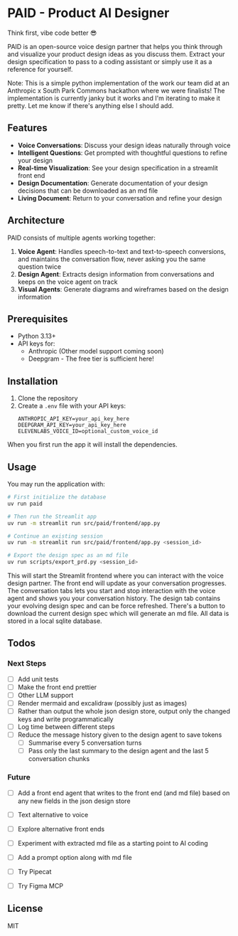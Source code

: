 # PAID - Product AI Designer

Think first, vibe code better 😎

PAID is an open-source voice design partner that helps you think through and visualize your product design ideas as you discuss them. 
Extract your design specification to pass to a coding assistant or simply use it as a reference for yourself.

Note: This is a simple python implementation of the work our team did at an Anthropic x South Park Commons hackathon where we were finalists! The implementation is currently janky but it works and I'm iterating to make it pretty. Let me know if there's anything else I should add.

## Features

- **Voice Conversations**: Discuss your design ideas naturally through voice
- **Intelligent Questions**: Get prompted with thoughtful questions to refine your design
- **Real-time Visualization**: See your design specification in a streamlit front end 
- **Design Documentation**: Generate documentation of your design decisions that can be downloaded as an md file
- **Living Document**: Return to your conversation and refine your design

## Architecture

PAID consists of multiple agents working together:

1. **Voice Agent**: Handles speech-to-text and text-to-speech conversions, and maintains the conversation flow, never asking you the same question twice
2. **Design Agent**: Extracts design information from conversations and keeps on the voice agent on track
3. **Visual Agents**: Generate diagrams and wireframes based on the design information

## Prerequisites

- Python 3.13+
- API keys for:
  - Anthropic (Other model support coming soon)
  - Deepgram - The free tier is sufficient here!

## Installation

1. Clone the repository
2. Create a `.env` file with your API keys:
   ```
   ANTHROPIC_API_KEY=your_api_key_here
   DEEPGRAM_API_KEY=your_api_key_here
   ELEVENLABS_VOICE_ID=optional_custom_voice_id
   ```

When you first run the app it will install the dependencies. 

## Usage

You may run the application with:

```bash
# First initialize the database
uv run paid

# Then run the Streamlit app
uv run -m streamlit run src/paid/frontend/app.py

# Continue an existing session 
uv run -m streamlit run src/paid/frontend/app.py <session_id>

# Export the design spec as an md file
uv run scripts/export_prd.py <session_id>

```

This will start the Streamlit frontend where you can interact with the voice design partner.
The front end will update as your conversation progresses. The conversation tabs lets you start and stop
interaction with the voice agent and shows you your conversation history. The design tab contains your 
evolving design spec and can be force refreshed. There's a button to download the current design spec
which will generate an md file. All data is stored in a local sqlite database.

## Todos

### Next Steps
- [ ] Add unit tests
- [ ] Make the front end prettier
- [ ] Other LLM support
- [ ] Render mermaid and excalidraw (possibly just as images)
- [ ] Rather than output the whole json design store, output only the changed keys and write programmatically
- [ ] Log time between different steps
- [ ] Reduce the message history given to the design agent to save tokens
  - [ ] Summarise every 5 conversation turns
  - [ ] Pass only the last summary to the design agent and the last 5 conversation chunks

### Future
- [ ] Add a front end agent that writes to the front end (and md file) based on any new fields in the json design store
- [ ] Text alternative to voice
- [ ] Explore alternative front ends
- [ ] Experiment with extracted md file as a starting point to AI coding
- [ ] Add a prompt option along with md file
- [ ] Try Pipecat
- [ ] Try Figma MCP


## License

MIT